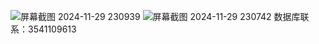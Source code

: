 ![屏幕截图 2024-11-29 230939](https://github.com/user-attachments/assets/5a5fb8bf-edd9-448a-afae-cab004c11770)
![屏幕截图 2024-11-29 230742](https://github.com/user-attachments/assets/773c3300-d55f-4b33-ac31-b781ecee4e81)
数据库联系：3541109613
